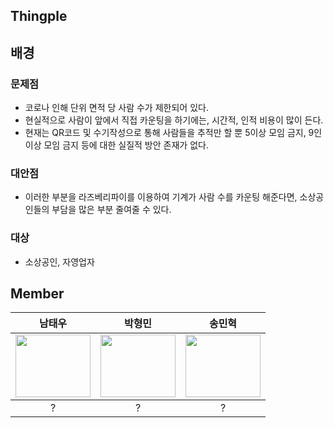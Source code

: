 ## Thingple

## 배경

### 문제점

* 코로나 인해 단위 면적 당 사람 수가 제한되어 있다.
* 현실적으로 사람이 앞에서 직접 카운팅을 하기에는, 시간적, 인적 비용이 많이 든다.
* 현재는 QR코드 및 수기작성으로 통해 사람들을 추적만 할 뿐 5이상 모임 금지, 9인 이상 모임 금지 등에 대한 실질적 방안 존재가 없다.

### 대안점
* 이러한 부분을 라즈베리파이를 이용하여 기계가 사람 수를 카운팅 해준다면, 소상공인들의 부담을 많은 부분 줄여줄 수 있다.

### 대상

* 소상공인, 자영업자


## Member

<table>
    <thead>
        <th align = "center">남태우</th>
        <th align = "center">박형민</th>
        <th align = "center">송민혁</th>
    </thead>
    <tbody>
        <td align = "center"><a href="https://github.com/bn-tw2020"><img height="100px" width="120px" src="https://avatars.githubusercontent.com/u/66770613?s=460&u=fe16d6fa3d8839c4e6beb6fec9e83811041cdaa1&v=4" /></a></td>
        <td align = "center"><a href="https://github.com/thalals"><img height="100px" width="120px" src="https://avatars.githubusercontent.com/u/42319300?s=460&u=feb753590ea1a1d094b08573bb11f15e801e63cc&v=4" /></a></td>
        <td align = "center"><a href="https://github.com/thdals83"><img height="100px" width="120px" src="https://avatars.githubusercontent.com/u/59475849?s=460&v=4" /></a></td>
    </tbody>
    <tr>
        <td align = "center">?</td>
        <td align = "center">?</td>
        <td align = "center">?</td>
    </tr>
</table>
